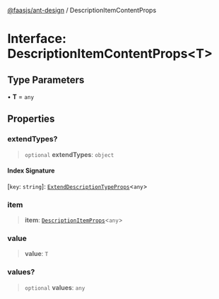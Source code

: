 [@faasjs/ant-design](../README.md) / DescriptionItemContentProps

# Interface: DescriptionItemContentProps\<T\>

## Type Parameters

• **T** = `any`

## Properties

### extendTypes?

> `optional` **extendTypes**: `object`

#### Index Signature

 \[`key`: `string`\]: [`ExtendDescriptionTypeProps`](ExtendDescriptionTypeProps.md)\<`any`\>

### item

> **item**: [`DescriptionItemProps`](DescriptionItemProps.md)\<`any`\>

### value

> **value**: `T`

### values?

> `optional` **values**: `any`

